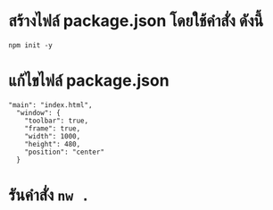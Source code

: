 # สร้างไฟล์ package.json โดยใช้คำสั่ง ดังนี้

```
npm init -y
```

# แก้ไขไฟล์ package.json

```
"main": "index.html",
  "window": {
    "toolbar": true,
    "frame": true,
    "width": 1000,
    "height": 480,
    "position": "center"
  }

```

# รันคำสั่ง  `nw .`

